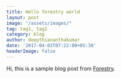 ```yaml
---
title: Hello forestry world
layout: post
image: "/assets/images/"
tag: tag1, tag2
category: blog
author: deepthiananthakumar
date: '2017-04-03T07:22:00+05:30'
headerImage: false
---
```



Hi, this is a sample blog post from 
<a href="https://forestry.io">Forestry</a>.